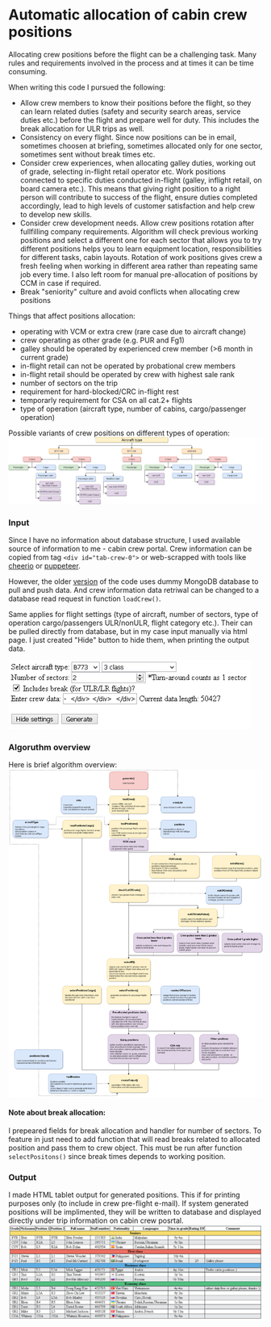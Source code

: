 # Automatic allocation of cabin crew positions

Allocating crew positions before the flight can be a challenging task. Many rules and requirements involved in the process and at times it can be time consuming. 


When writing this code I pursued the following:
- Allow crew members to know their positions before the flight, so they can learn related duties (safety and security search areas, service duties etc.) before the flight and prepare well for duty. This includes the break allocation for ULR trips as well. 
- Consistency on every flight. Since now positions can be in email, sometimes choosen at briefing, sometimes allocated only for one sector, sometimes sent without break times etc.
- Consider crew experiences, when allocating galley duties, working out of grade, selecting in-flight retail operator etc. Work positions connected to specific duties conducted in-flight (galley, inflight retail, on board camera etc.). This means that giving right position to a right person will contribute to success of the flight, ensure duties completed accordingly, lead to high levels of customer satisfaction and help crew to develop new skills.
- Consider crew development needs. Allow crew positions rotation after fullfilling company requirements. Algorithm will check previous working positions and select a different one for each sector that allows you to try different positions helps you to learn equipment location, responsibilities for different tasks, cabin layouts. Rotation of work positions gives crew a fresh feeling when working in different area rather than repeating same job every time. I also left room for manual pre-allocation of positions by CCM in case if required.
- Break "seniority" culture and avoid conflicts when allocating crew positions

Things that affect positions allocation:
* operating with VCM or extra crew (rare case due to aircraft change)
* crew operating as other grade (e.g. PUR and Fg1)
* galley should be operated by experienced crew member (>6 month in current grade)
* in-flight retail can not be operated by probational crew members
* in-flight retail should be operated by crew with highest sale rank
* number of sectors on the trip
* requirement for hard-blocked/CRC in-flight rest
* temporarly requirement for CSA on all cat.2+ flights
* type of operation (aircraft type, number of cabins, cargo/passenger operation)

Possible variants of crew positions on different types of operation:  
<img src="./src/typesOfOperation.png" />

### Input
Since I have no information about database structure, I used available source of information to me - cabin crew portal. Crew information can be copied from tag `<div id="tab-crew-0">` or web-scrapped with tools like [cheerio](https://www.npmjs.com/package/cheerio "cheerio") or [puppeteer](https://www.npmjs.com/package/puppeteer "puppeteer").

However, the older [version](https:// "version") of the code uses dummy MongoDB database to pull and push data. And crew information data retriwal can be changed to a database read request in function `loadCrew()`.

Same applies for flight settings (type of aircraft, number of sectors, type of operation cargo/passengers ULR/nonULR, flight category etc.). Their can be pulled directly from database, but in my case input manually via html page. I just created "Hide" button to hide them, when printing the output data.

<img src="./src/input.png" />

### Algoruthm overview
Here is brief algorithm overview:
<img src="./src/algorithm.png" />

#### Note about break allocation:
I prepeared fields for break allocation and handler for number of sectors. To feature in just need to add function that will read breaks related to allocated position and pass them to crew object. This must be run after function `selectPositons()` since break times depends to working position.

### Output
I made HTML tablet output for generated positions. This if for printing purposes only (to include in crew pre-flight e-mail). If system generated positions will be implimented, they will be written to database and displayed directly under trip information on cabin crew posrtal.
<img src="./src/output.png" />